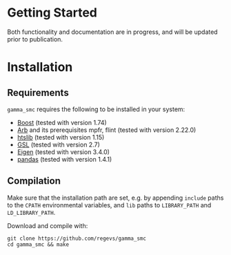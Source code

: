 # Getting Started

Both functionality and documentation are in progress, and will be updated prior to publication.

# Installation

## Requirements

`gamma_smc` requires the following to be installed in your system:

- [Boost](https://www.boost.org/) (tested with version 1.74)
- [Arb](https://arblib.org/) and its prerequisites mpfr, flint (tested with version 2.22.0)
- [htslib](https://github.com/samtools/htslib) (tested with version 1.15)
- [GSL](https://www.gnu.org/software/gsl/) (tested with version 2.7)
- [Eigen](https://eigen.tuxfamily.org/) (tested with version 3.4.0)
- [pandas](https://pandas.pydata.org/) (tested with version 1.4.1)

## Compilation

Make sure that the installation path are set, e.g. by appending `include` paths to the `CPATH` environmental variables, and `lib` paths to `LIBRARY_PATH` and `LD_LIBRARY_PATH`.

Download and compile with:
```
git clone https://github.com/regevs/gamma_smc
cd gamma_smc && make
```

